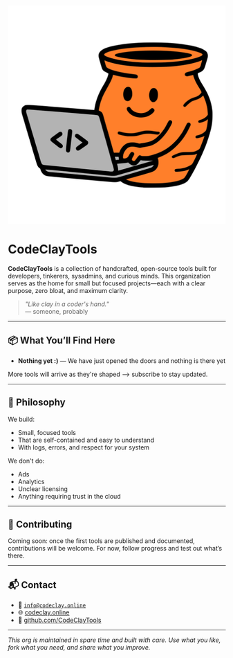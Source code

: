 ![CodeClay](img/CodeClayTools.png "CodeClay")

# CodeClayTools

**CodeClayTools** is a collection of handcrafted, open-source tools built for developers, tinkerers, sysadmins, and curious minds. This organization serves as the home for small but focused projects—each with a clear purpose, zero bloat, and maximum clarity.

> _"Like clay in a coder's hand."_  
> — someone, probably

---

## 📦 What You’ll Find Here

- **Nothing yet :)** — We have just opened the doors and nothing is there yet

More tools will arrive as they're shaped
—> subscribe to stay updated.

---

## 📐 Philosophy

We build:
- Small, focused tools
- That are self-contained and easy to understand
- With logs, errors, and respect for your system

We don't do:
- Ads
- Analytics
- Unclear licensing
- Anything requiring trust in the cloud

---

## 🤝 Contributing

Coming soon: once the first tools are published and documented, contributions will be welcome.
For now, follow progress and test out what’s there.

---

## 📬 Contact

- 💌 [`info@codeclay.online`](mailto:info@codeclay.online)
- 🌐 [codeclay.online](https://codeclay.online)
- 🐙 [github.com/CodeClayTools](https://github.com/CodeClayTools)
---
_This org is maintained in spare time and built with care. Use what you like, fork what you need, and share what you improve._

